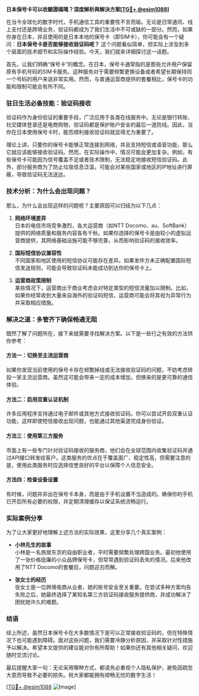 **日本保号卡可以收驗證碼嗎？深度解析與解決方案[[TG💪+ @esim1088](https://t.me/s/esim1088)]**

在当今全球化的数字时代，手机通信工具的重要性不言而喻。无论是日常通讯、线上支付还是跨境业务，验证码都成为了我们生活中不可或缺的一部分。然而，如果你身在日本，并且使用的是日本本地的保号卡（即SIM卡），你可能会有一个疑问：**日本保号卡是否能够接收验证码呢？** 这个问题看似简单，但实际上涉及到多个层面的技术细节和实际操作经验。今天，我们就来详细探讨这一话题。

首先，让我们明确“保号卡”的概念。在日本，保号卡通常指的是那些允许用户保留原有手机号码的SIM卡服务。这种服务对于需要频繁更换设备或者希望长期保持同一个号码的用户来说非常实用。然而，与普通运营商提供的套餐相比，保号卡的功能和限制可能会有所不同。

### 驻日生活必备技能：验证码接收

验证码作为身份验证的重要手段，广泛应用于各类在线服务中。无论是银行转账、社交媒体登录还是电商购物，验证码都是保护账户安全的最后一道防线。因此，当你在日本使用保号卡时，能否顺利接收验证码就显得尤为重要了。

理论上讲，只要你的保号卡能够正常连接到网络，并且支持短信或语音功能，那么它就应该能够接收验证码。然而，在实际操作中，情况可能会更加复杂。例如，有些保号卡可能因为信号覆盖不足或者技术限制，无法稳定地接收短信验证码。此外，部分服务商为了防止垃圾信息泛滥，可能会对某些国家或地区的IP地址进行屏蔽，导致验证码无法送达。

### 技术分析：为什么会出现问题？

那么，为什么会出现这样的问题呢？主要原因可以归结为以下几点：

1. **网络环境差异**  
   日本的电信市场竞争激烈，各大运营商（如NTT Docomo、au、SoftBank）提供的网络质量和服务内容各有千秋。如果你选择的保号卡是由较小的虚拟运营商提供，其网络基础设施可能不够完善，从而影响验证码的接收效率。

2. **国际短信协议兼容性**  
   不同国家和地区使用的短信协议可能存在差异。如果发件方未正确配置国际短信发送规则，可能会导致验证码未能成功到达你的保号卡上。

3. **运营商政策限制**  
   某些情况下，运营商出于商业考虑会对特定类型的短信流量加以限制。比如，如果你经常收到大量来自海外的验证码短信，运营商可能会将其视为异常行为并采取相应措施。

### 解决之道：多管齐下确保畅通无阻

既然了解了问题所在，接下来就需要寻找解决方案。以下是一些行之有效的方法供你参考：

#### 方法一：切换至主流运营商
如果你发现当前使用的保号卡存在频繁掉线或无法接收验证码的问题，不妨考虑转投一家主流运营商。虽然这可能会带来一定的成本增加，但换来的是更可靠的通信体验。

#### 方法二：启用双重认证机制
许多应用程序支持通过电子邮件或其他方式接收验证码。你可以尝试开启双重认证功能，这样即使短信接收出现问题，也能通过其他渠道完成身份验证。

#### 方法三：使用第三方服务
市面上有一些专门针对验证码接收的服务商，他们会在全球范围内收集验证码并通过API接口转发给客户。这类服务的优点在于覆盖面广、稳定性高，但需要注意的是，使用此类服务时应选择信誉良好的平台以保障个人信息安全。

#### 方法四：检查设备设置
有时候，问题并非出在保号卡本身，而是由于手机设置不当造成的。确保你的手机已开启所有必要的权限，并定期清理缓存以保证系统流畅运行。

### 实际案例分享

为了让大家更好地理解上述方法的实际效果，这里分享几个真实案例：

- **小林先生的故事**  
  小林是一名旅居东京的自由职业者，平时需要频繁处理跨国业务。最初他使用了一张价格低廉的小众品牌保号卡，但常常遇到验证码丢失的情况。后来他改用了NTT Docomo的套餐后，问题迎刃而解。

- **张女士的经历**  
  张女士是一位跨境电商从业者，她的账号安全至关重要。在尝试多种方案均告失败之后，她最终选择了某知名第三方验证码接收服务提供商，并成功解决了困扰她许久的难题。

### 结语

综上所述，虽然日本保号卡在大多数情况下是可以正常接收验证码的，但在特殊情况下也可能遇到障碍。面对这些问题，我们需要冷静分析原因，并采取针对性措施予以解决。希望本文提供的建议能对你有所帮助！如果你还有其他相关疑问，欢迎随时交流讨论。

最后提醒大家一句：无论采用哪种方式，都请务必重视个人隐私保护，避免因疏忽大意而导致不必要的损失。祝大家都能拥有顺畅无忧的数字生活！

[[TG💪+ @esim1088](https://t.me/s/esim1088) ![Image](https://i.postimg.cc/4NQfJmqS/Snipaste-2025-05-13-00-14-12.png)]